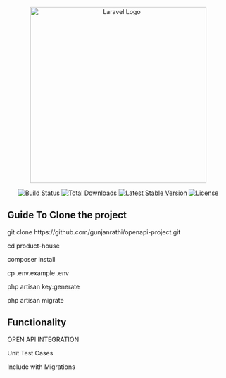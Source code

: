 <p align="center"><a href="https://laravel.com" target="_blank"><img src="https://raw.githubusercontent.com/laravel/art/master/logo-lockup/5%20SVG/2%20CMYK/1%20Full%20Color/laravel-logolockup-cmyk-red.svg" width="400" alt="Laravel Logo"></a></p>

<p align="center">
<a href="https://github.com/laravel/framework/actions"><img src="https://github.com/laravel/framework/workflows/tests/badge.svg" alt="Build Status"></a>
<a href="https://packagist.org/packages/laravel/framework"><img src="https://img.shields.io/packagist/dt/laravel/framework" alt="Total Downloads"></a>
<a href="https://packagist.org/packages/laravel/framework"><img src="https://img.shields.io/packagist/v/laravel/framework" alt="Latest Stable Version"></a>
<a href="https://packagist.org/packages/laravel/framework"><img src="https://img.shields.io/packagist/l/laravel/framework" alt="License"></a>
</p>

<h2> Guide To Clone the project</h2>
<p>git clone https://github.com/gunjanrathi/openapi-project.git</p>
<p>cd product-house</p>
<p>composer install</p>
<p>cp .env.example .env</p>
<p>php artisan key:generate</p>
<p>php artisan migrate</p>

<h2>Functionality</h2>
<p>OPEN API INTEGRATION</p>
<p>Unit Test Cases</p>
<p>Include with Migrations</p>
